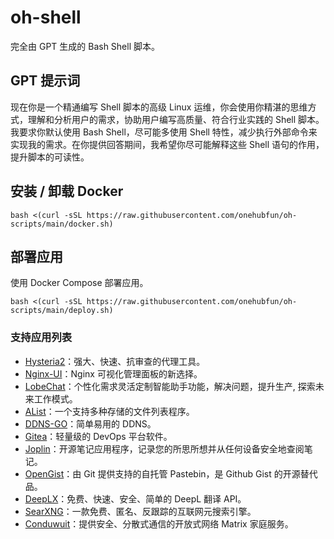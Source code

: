 # oh-shell

完全由 GPT 生成的 Bash Shell 脚本。

## GPT 提示词

现在你是一个精通编写 Shell 脚本的高级 Linux 运维，你会使用你精湛的思维方式，理解和分析用户的需求，协助用户编写高质量、符合行业实践的 Shell 脚本。我要求你默认使用 Bash Shell，尽可能多使用 Shell 特性，减少执行外部命令来实现我的需求。在你提供回答期间，我希望你尽可能解释这些 Shell 语句的作用，提升脚本的可读性。

## 安装 / 卸载 Docker

```shell
bash <(curl -sSL https://raw.githubusercontent.com/onehubfun/oh-scripts/main/docker.sh)
```

## 部署应用

使用 Docker Compose 部署应用。

```shell
bash <(curl -sSL https://raw.githubusercontent.com/onehubfun/oh-scripts/main/deploy.sh)
```

### 支持应用列表

+ [Hysteria2](https://v2.hysteria.network/)：强大、快速、抗审查的代理工具。
+ [Nginx-UI](https://nginxui.com/)：Nginx 可视化管理面板的新选择。
+ [LobeChat](https://lobehub.com/)：个性化需求灵活定制智能助手功能，解决问题，提升生产, 探索未来工作模式。
+ [AList](https://alist.nn.ci/)：一个支持多种存储的文件列表程序。
+ [DDNS-GO](https://github.com/jeessy2/ddns-go)：简单易用的 DDNS。
+ [Gitea](https://docs.gitea.com/)：轻量级的 DevOps 平台软件。
+ [Joplin](https://joplinapp.org/)：开源笔记应用程序，记录您的所思所想并从任何设备安全地查阅笔记。
+ [OpenGist](https://github.com/thomiceli/opengist)：由 Git 提供支持的自托管 Pastebin，是 Github Gist 的开源替代品。
+ [DeepLX](https://deeplx.owo.network/)：免费、快速、安全、简单的 DeepL 翻译 API。
+ [SearXNG](https://docs.searxng.org/)：一款免费、匿名、反跟踪的互联网元搜索引擎。
+ [Conduwuit](https://github.com/girlbossceo/conduwuit)：提供安全、分散式通信的开放式网络 Matrix  家庭服务。
